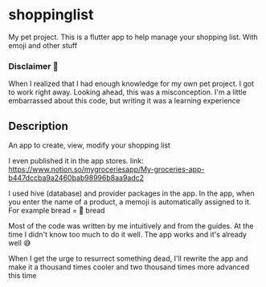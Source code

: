 # shoppinglist 
My pet project. This is a flutter app to help manage your shopping list. With emoji and other stuff

### Disclaimer 👀
When I realized that I had enough knowledge for my own pet project. 
I got to work right away. Looking ahead, this was a misconception. 
I'm a little embarrassed about this code, but writing it was a learning experience

## Description

An app to create, view, modify your shopping list

I even published it in the app stores.
link: https://www.notion.so/mygroceriesapp/My-groceries-app-b447dccba9a2460bab98996b8aa9adc2

I used hive (database) and provider packages in the app.
In the app, when you enter the name of a product, a memoji is automatically assigned to it. For example bread = 🍞 bread 

Most of the code was written by me intuitively and from the guides.
At the time I didn't know too much to do it well. The app works and it's already well 😅

When I get the urge to resurrect something dead, I'll rewrite the app and make it a thousand times cooler and two thousand times more advanced this time



